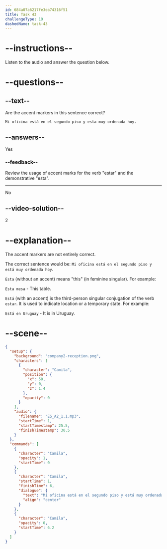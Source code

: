```yaml
---
id: 684a07a6217fe3ea74316f51
title: Task 43
challengeType: 19
dashedName: task-43
---
```


<!-- (Audio) Camila: Mi oficina está en el segundo piso y está muy ordenada hoy. -->

# --instructions--

Listen to the audio and answer the question below.

# --questions--

## --text--

Are the accent markers in this sentence correct? 

`Mi oficina está en el segundo piso y esta muy ordenada hoy.`

## --answers--

Yes

### --feedback--

Review the usage of accent marks for the verb "estar" and the demonstrative "esta".

---

No

## --video-solution--

2

# --explanation--

The accent markers are not entirely correct.

The correct sentence would be: `Mi oficina está en el segundo piso y está muy ordenada hoy`.

`Esta` (without an accent) means "this" (in feminine singular). For example: 

`Esta mesa` - This table.

`Está` (with an accent) is the third-person singular conjugation of the verb `estar`. It is used to indicate location or a temporary state. For example:

`Está en Uruguay` - It is in Uruguay.

# --scene--

```json
{
  "setup": {
    "background": "company2-reception.png",
    "characters": [
      {
        "character": "Camila",
        "position": {
          "x": 50,
          "y": 0,
          "z": 1.4
        },
        "opacity": 0
      }
    ],
    "audio": {
      "filename": "ES_A2_1.1.mp3",
      "startTime": 1,
      "startTimestamp": 25.5,
      "finishTimestamp": 30.5
    }
  },
  "commands": [
    {
      "character": "Camila",
      "opacity": 1,
      "startTime": 0
    },
    {
      "character": "Camila",
      "startTime": 1,
      "finishTime": 6,
      "dialogue": {
        "text": "Mi oficina está en el segundo piso y está muy ordenada hoy.",
        "align": "center"
      }
    },
    {
      "character": "Camila",
      "opacity": 0,
      "startTime": 6.2
    }
  ]
}
```
